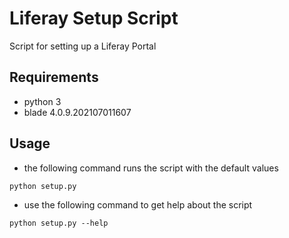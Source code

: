 # Liferay Setup Script
Script for setting up a Liferay Portal

## Requirements
- python 3
- blade 4.0.9.202107011607

## Usage
- the following command runs the script with the default values
```shell
python setup.py
```
- use the following command to get help about the script
```shell
python setup.py --help
```

